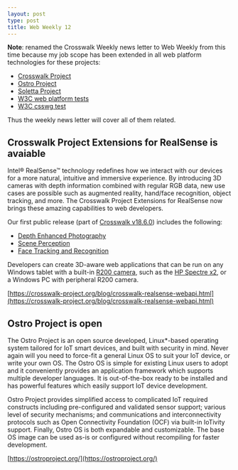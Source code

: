 ```yaml
---
layout: post
type: post
title: Web Weekly 12
---
```


**Note**: renamed the Crosswalk Weekly news letter to Web Weekly from this time
because my job scope has been extended in all web platform technologies for
these projects:

* [Crosswalk Project](https://crosswalk-project.org)
* [Ostro Project](https://ostroproject.org/)
* [Soletta Project](https://solettaproject.org/)
* [W3C web platform tests](https://github.com/w3c/web-platform-tests)
* [W3C csswg test](https://github.com/w3c/csswg-test)

Thus the weekly news letter will cover all of them related.

## Crosswalk Project Extensions for RealSense is avaiable

Intel® RealSense™ technology redefines how we interact with our devices for
a more natural, intuitive and immersive experience. By introducing 3D cameras
with depth information combined with regular RGB data, new use cases are
possible such as augmented reality, hand/face recognition, object tracking,
and more. The Crosswalk Project Extensions for RealSense now brings these
amazing capabilities to web developers.

Our first public release (part of [Crosswalk
v18.6.0](https://github.com/crosswalk-project/realsense-extensions-crosswalk/releases/tag/v18.6.0))
includes the following:

* [Depth Enhanced Photography](https://crosswalk-project.github.io/realsense-extensions-crosswalk/spec/depth-enabled-photography.html)
* [Scene Perception](https://crosswalk-project.github.io/realsense-extensions-crosswalk/spec/scene-perception.html)
* [Face Tracking and Recognition](https://crosswalk-project.github.io/realsense-extensions-crosswalk/spec/face.html)

Developers can create 3D-aware web applications that can be run on any Windows
tablet with a built-in [R200
camera](https://software.intel.com/en-us/RealSense/R200Camera), such as the
[HP Spectre
x2](http://store.hp.com/us/en/ContentView?storeId=10151&langId=-1&catalogId=10051&eSpotName=new-detachable),
or a Windows PC with peripheral R200 camera.

[https://crosswalk-project.org/blog/crosswalk-realsense-webapi.html](https://crosswalk-project.org/blog/crosswalk-realsense-webapi.html)

## Ostro Project is open

The Ostro Project is an open source developed, Linux*-based operating system
tailored for IoT smart devices, and built with security in mind. Never again
will you need to force-fit a general Linux OS to suit your IoT device, or write
your own OS. The Ostro OS is simple for existing Linux users to adopt and it
conveniently provides an application framework which supports multiple developer
languages. It is out-of-the-box ready to be installed and has powerful features
which easily support IoT device development.
 
Ostro Project provides simplified access to complicated IoT required constructs
including pre-configured and validated sensor support; various level of security
mechanisms; and communications and interconnectivity protocols such as Open
Connectivity Foundation (OCF) via built-in IoTivity support. Finally, Ostro OS
is both expandable and customizable. The base OS image can be used as-is or
configured without recompiling for faster development.

[https://ostroproject.org/](https://ostroproject.org/)
